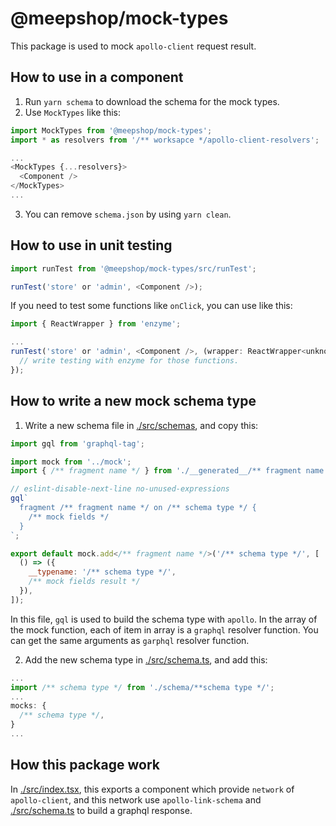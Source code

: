 # @meepshop/mock-types

This package is used to mock `apollo-client` request result.

## How to use in a component

1. Run `yarn schema` to download the schema for the mock types.
2. Use `MockTypes` like this:

```js
import MockTypes from '@meepshop/mock-types';
import * as resolvers from '/** worksapce */apollo-client-resolvers';

...
<MockTypes {...resolvers}>
  <Component />
</MockTypes>
...
```

3. You can remove `schema.json` by using `yarn clean`.

## How to use in unit testing

```js
import runTest from '@meepshop/mock-types/src/runTest';

runTest('store' or 'admin', <Component />);
```

If you need to test some functions like `onClick`, you can use like this:

```js
import { ReactWrapper } from 'enzyme';

...
runTest('store' or 'admin', <Component />, (wrapper: ReactWrapper<unknown, unknown>) => {
  // write testing with enzyme for those functions.
});
```

## How to write a new mock schema type

1. Write a new schema file in [./src/schemas](./src/schemas), and copy this:

```js
import gql from 'graphql-tag';

import mock from '../mock';
import { /** fragment name */ } from './__generated__/** fragment name */';

// eslint-disable-next-line no-unused-expressions
gql`
  fragment /** fragment name */ on /** schema type */ {
    /** mock fields */
  }
`;

export default mock.add</** fragment name */>('/** schema type */', [
  () => ({
    __typename: '/** schema type */',
    /** mock fields result */
  }),
]);
```

In this file, `gql` is used to build the schema type with `apollo`. In the array of the mock function, each of item in array is a `graphql` resolver function. You can get the same arguments as `garphql` resolver function.

2. Add the new schema type in [./src/schema.ts](./src/schema.ts), and add this:

```js
...
import /** schema type */ from './schema/**schema type */';
...
mocks: {
  /** schema type */,
}
...
```

## How this package work

In [./src/index.tsx](./src/index.tsx), this exports a component which provide `network` of `apollo-client`, and this network use `apollo-link-schema` and [./src/schema.ts](./src/schema.ts) to build a graphql response.
